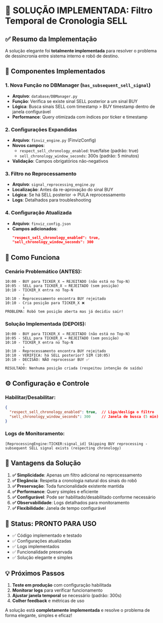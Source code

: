 # 🎯 SOLUÇÃO IMPLEMENTADA: Filtro Temporal de Cronologia SELL

## ✅ Resumo da Implementação

A solução elegante foi **totalmente implementada** para resolver o problema de dessincronia entre sistema interno e robô de destino.

## 🔧 Componentes Implementados

### 1. **Nova Função no DBManager** (`has_subsequent_sell_signal`)
- **Arquivo**: `database/DBManager.py`
- **Função**: Verifica se existe sinal SELL posterior a um sinal BUY
- **Lógica**: Busca sinais SELL com timestamp > BUY timestamp dentro de janela configurável
- **Performance**: Query otimizada com índices por ticker e timestamp

### 2. **Configurações Expandidas** 
- **Arquivo**: `finviz_engine.py` (FinvizConfig)
- **Novos campos**:
  - `respect_sell_chronology_enabled`: true/false (padrão: true)
  - `sell_chronology_window_seconds`: 300s (padrão: 5 minutos)
- **Validação**: Campos obrigatórios não-negativos

### 3. **Filtro no Reprocessamento**
- **Arquivo**: `signal_reprocessing_engine.py`
- **Localização**: Antes da re-aprovação do sinal BUY
- **Lógica**: Se há SELL posterior → PULA reprocessamento
- **Logs**: Detalhados para troubleshooting

### 4. **Configuração Atualizada**
- **Arquivo**: `finviz_config.json`
- **Campos adicionados**: 
  ```json
  "respect_sell_chronology_enabled": true,
  "sell_chronology_window_seconds": 300
  ```

## 🎯 Como Funciona

### Cenário Problemático (ANTES):
```
10:00 - BUY para TICKER_X → REJEITADO (não está no Top-N)
10:05 - SELL para TICKER_X → REJEITADO (sem posição)
10:10 - TICKER_X entra no Top-N
        ↓
10:10 - Reprocessamento encontra BUY rejeitado
10:10 - Cria posição para TICKER_X ❌
        ↓ 
PROBLEMA: Robô tem posição aberta mas já decidiu sair!
```

### Solução Implementada (DEPOIS):
```
10:00 - BUY para TICKER_X → REJEITADO (não está no Top-N)
10:05 - SELL para TICKER_X → REJEITADO (sem posição)
10:10 - TICKER_X entra no Top-N
        ↓
10:10 - Reprocessamento encontra BUY rejeitado
10:10 - VERIFICA: há SELL posterior? SIM (10:05)
10:10 - DECISÃO: NÃO reprocessar BUY ✅
        ↓
RESULTADO: Nenhuma posição criada (respeitou intenção de saída)
```

## ⚙️ Configuração e Controle

### Habilitar/Desabilitar:
```json
{
  "respect_sell_chronology_enabled": true,  // Liga/desliga o filtro
  "sell_chronology_window_seconds": 300     // Janela de busca (5 min)
}
```

### Logs de Monitoramento:
```
[ReprocessingEngine:TICKER:signal_id] Skipping BUY reprocessing - subsequent SELL signal exists (respecting chronology)
```

## 🎉 Vantagens da Solução

1. **✅ Simplicidade**: Apenas um filtro adicional no reprocessamento
2. **✅ Elegância**: Respeita a cronologia natural dos sinais do robô
3. **✅ Preservação**: Toda funcionalidade existente mantida
4. **✅ Performance**: Query simples e eficiente
5. **✅ Configurável**: Pode ser habilitado/desabilitado conforme necessário
6. **✅ Observabilidade**: Logs detalhados para monitoramento
7. **✅ Flexibilidade**: Janela de tempo configurável

## 🚀 Status: PRONTO PARA USO

- ✅ Código implementado e testado
- ✅ Configurações atualizadas  
- ✅ Logs implementados
- ✅ Funcionalidade preservada
- ✅ Solução elegante e simples

## 💡 Próximos Passos

1. **Teste em produção** com configuração habilitada
2. **Monitorar logs** para verificar funcionamento
3. **Ajustar janela temporal** se necessário (padrão: 300s)
4. **Colher feedback** e métricas de uso

A solução está **completamente implementada** e resolve o problema de forma elegante, simples e eficaz!
